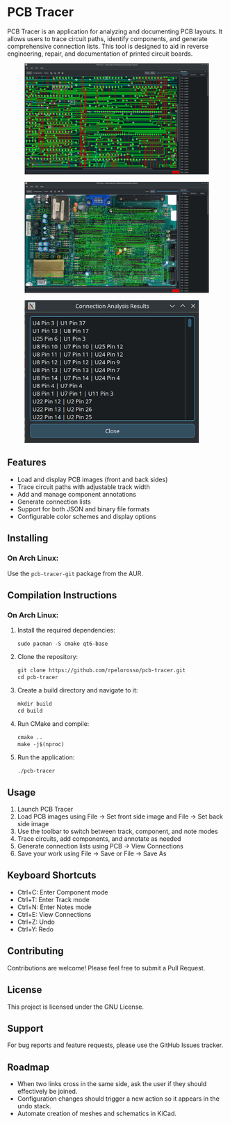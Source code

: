 # PCB Tracer

PCB Tracer is an application for analyzing and documenting PCB layouts. It allows users to trace circuit paths, identify components, and generate comprehensive connection lists. This tool is designed to aid in reverse engineering, repair, and documentation of printed circuit boards.

<figure>
  <img src="imgs/screen0.jpg" alt="PCB Tracer Screenshot">
</figure>
<figure>
  <img src="imgs/screen1.jpg" alt="PCB Tracer Screenshot">
</figure>  
<figure>
  <img src="imgs/screen4.jpg" alt="PCB Tracer Screenshot">
</figure>


## Features

- Load and display PCB images (front and back sides)
- Trace circuit paths with adjustable track width
- Add and manage component annotations
- Generate connection lists
- Support for both JSON and binary file formats
- Configurable color schemes and display options

## Installing

### On Arch Linux:

Use the `pcb-tracer-git` package from the AUR.

## Compilation Instructions

### On Arch Linux:

1. Install the required dependencies:
   ```
   sudo pacman -S cmake qt6-base
   ```
2. Clone the repository:
   ```
   git clone https://github.com/rpelorosso/pcb-tracer.git
   cd pcb-tracer
    ```
4. Create a build directory and navigate to it:
   ```
   mkdir build
   cd build
   ```
5. Run CMake and compile:
   ```
   cmake ..
   make -j$(nproc)
   ```
7. Run the application:
   ```
   ./pcb-tracer
   ```

## Usage

1. Launch PCB Tracer
2. Load PCB images using File -> Set front side image and File -> Set back side image
3. Use the toolbar to switch between track, component, and note modes
4. Trace circuits, add components, and annotate as needed
5. Generate connection lists using PCB -> View Connections
6. Save your work using File -> Save or File -> Save As


## Keyboard Shortcuts

- Ctrl+C: Enter Component mode
- Ctrl+T: Enter Track mode
- Ctrl+N: Enter Notes mode
- Ctrl+E: View Connections
- Ctrl+Z: Undo
- Ctrl+Y: Redo

## Contributing

Contributions are welcome! Please feel free to submit a Pull Request.

## License

This project is licensed under the GNU License.

## Support

For bug reports and feature requests, please use the GitHub Issues tracker.

## Roadmap

- When two links cross in the same side, ask the user if they should effectively be joined.
- Configuration changes should trigger a new action so it appears in the undo stack.
- Automate creation of meshes and schematics in KiCad.

